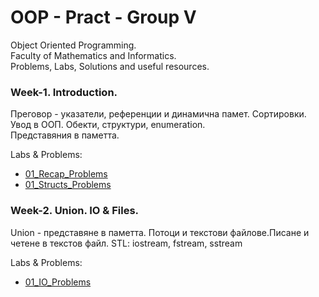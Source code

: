 # OOP - Pract - Group V

Object Oriented Programming.  
Faculty of Mathematics and Informatics.  
Problems, Labs, Solutions and useful resources.  

### Week-1. Introduction.

Преговор - указатели, референции и динамична памет. Сортировки.  
Увод в ООП. Обекти, структури, enumeration.  
Представяния в паметта.  

Labs & Problems:

* [01_Recap_Problems](./Week01_Recap_Struct/01_problems_recap.md)
* [01_Structs_Problems](./Week01_Recap_Struct/01_problems_struct.md)

### Week-2. Union. IO & Files.

Union - представяне в паметта.
Потоци и текстови файлове.Писане и четене в текстов файл.
STL: iostream, fstream, sstream

Labs & Problems:

* [01_IO_Problems](./Week02_IO_Union/01_problems_io.md)
